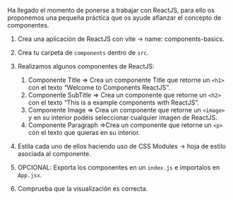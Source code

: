 Ha llegado el momento de ponerse a trabajar con ReactJS, para ello os proponemos una pequeña práctica que os ayude afianzar el concepto de componentes.

1. Crea una aplicación de ReactJS con vite → name: components-basics.

2. Crea tu carpeta de `components` dentro de `src`.

3. Realizamos algunos componentes de ReactJS:
    1. Componente Title ⇒ Crea un componente Title que retorne un `<h1>` con el texto “Welcome to Components ReactJS”.
    2. Componente SubTitle ⇒ Crea un componente que retorne un `<h2>` con el texto “This is a example components with ReactJS”.
    3. Componente Image ⇒ Crea un componente que retorne un `<image>` y en su interior podéis seleccionar cualquier imagen de ReactJS.
    4. Componente Paragraph ⇒Crea un componente que retorne un `<p>` con el texto que quieras en su interior.

4. Estila cada uno de ellos haciendo uso de CSS Modules → hoja de estilo asociada al componente.

5. OPCIONAL: Exporta los componentes en un `index.js` e importalos en `App.jsx`.

6. Comprueba que la visualización es correcta.